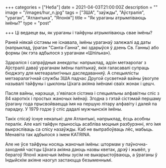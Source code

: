 +++
categories = ["Неба"]
date = 2021-04-03T21:00:00Z
description = ""
image = "/images/hur_n.jpg"
tags = ["ЗША", "заўжды", "Аўстралія", "ураган", "Атлантыка", "Японія"]
title = "Як ураганы атрымліваюць імёны?"
type = "post"

+++
Ці ведаеце вы, як ураганы і тайфуны атрымліваюць свае імёны?

Раней ніякай сістэмы не існавала, імёны ураганаў залежалі ад даты (напрыклад, ўраган "Санта-Ганна", які здарыўся ў дзень Св. Ганны) або формы (як гэта адбылося з ураганам «Шпілька»).

Здараліся і сапраўдныя анекдоты: напрыклад, адзін метэаролаг з Аўстраліі даваў ураганам імёны палітыкаў, якія галасавалі супраць бюджэту для метеаралигiчных даследаванняў. А спецыялісты метэаралагічнай службы ЗША падчас Другой сусветнай вайны ўвогуле называлі тайфуны і цыклоны Ціхага акіяна імёнамі сваіх жонак і цешч.

Пасля вайны, нарэшце, з'явілася сістэма і спецыяльны алфавітны спіс з 84 кароткіх і простых жаночых імёнаў. Згодна з гэтай сістэмай першаму ўрагану года прысвойваецца імя на першую літару алфавіту і далей па парадку. У 1979 годзе ў спіс дадалі мужчынскія імёны.

Такіх спісаў існуе некалькі: для Атлантыкі, напрыклад, ёсць асобны пералік. Але калі тайфун прыносіць асабліва моцныя разбурэнні, яго імя выкрэсліваць са спісу назаўжды. Каб не выпрабоўваць лёс, мабыць. Менавіта так адбылося з імем KATRINA.

Але не ўсе тайфуны носяць жаночыя імёны: штормам у паўночна-заходняй частцы Ціхага акіяна даюць назвы кветак, дрэў і жывёл, у берагоў Японіі жаночыя імёны зусім не выкарыстоўваюць, а ўраганы ў Індыйскім акіяне наогул застаюцца безыменнымі.